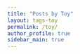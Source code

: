 ```yaml
---
title: "Posts by Toy"
layout: tags-toy
permalink: /toy/
author_profile: true
sidebar_main: true
---
```

